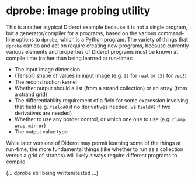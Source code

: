 # dprobe: image probing utility

This is a rather atypical Diderot example because it is not a single program,
but a generator/compiler for a programs, based on the various command-line
options to `dprobe`, which is a Python program. The variety of things that
`dprobe` can do and act on require creating new programs, because currently various
elements and properties of Diderot programs must be known at compile time
(rather than being learned at run-time):

* The input image dimension
* (Tensor) shape of values in input image (e.g. `[]` for `real` or `[3]` for `vec3`)
* The reconstruction kernel
* Whether output should a list (from a strand collection) or an array (from a strand grid)
* The differentiability requirement of a field for some expression involving that field
(e.g. `field#0` if no derivatives needed, vs `field#2` if two derivatives are needed)
* Whether to use any border control, or which one one to use (e.g. `clamp`, `wrap`, `mirror`)
* The output value type

While later versions of Diderot may permit learning some of the things at
run-time, the more fundamental things (like whether to run as a collection versus a grid
of strands) will likely always require different programs to compile.

(... dprobe still being written/tested ...)
